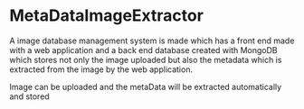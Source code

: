 # MetaDataImageExtractor

A image database management system is made which has a
front end made with a web application and a back end database created with
MongoDB which stores not only the image uploaded but also the metadata which
is extracted from the image by the web application.

Image can be uploaded and the metaData will be extracted automatically and stored
